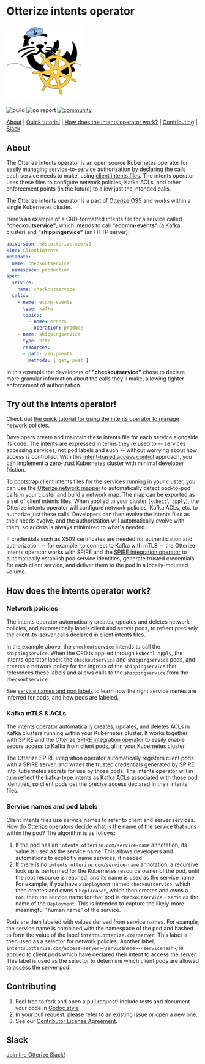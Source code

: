 # Otterize intents operator

<img title="Otter Manning Helm" src="./otterhelm.png" width=200 />


![build](https://github.com/otterize/intents-operator/actions/workflows/build.yaml/badge.svg)
![go report](https://img.shields.io/static/v1?label=go%20report&message=A%2B&color=success)
[![community](https://img.shields.io/badge/slack-Otterize_Slack-purple.svg?logo=slack)](https://joinslack.otterize.com)

[About](#about) | [Quick tutorial](https://docs.otterize.com/quick-tutorials/k8s-network-policies) | [How does the intents operator work?](#how-does-the-intents-operator-work) | [Contributing](#contributing) | [Slack](#slack)

## About
The Otterize intents operator is an open source Kubernetes operator for easily managing service-to-service authorization by declaring the calls each service needs to make, using [client intents files](https://otterize.com/ibac). The intents operator uses these files to configure network policies, Kafka ACLs, and other enforcement points (in the future) to allow just the intended calls. 

The Otterize intents operator is a part of [Otterize OSS](https://otterize.com/oss) and works within a single Kubernetes cluster.

Here's an example of a CRD-formatted intents file for a service called **"checkoutservice"**, which intends to call **"ecomm-events"** (a Kafka cluster) and **"shippingervice"** (an HTTP server):
```yaml
apiVersion: k8s.otterize.com/v1
kind: ClientIntents
metadata:
  name: checkoutservice
  namespace: production
spec:
  service:
    name: checkoutservice
  calls:
    - name: ecomm-events
      type: kafka
      topics: 
        - name: orders
          operation: produce
    - name: shippingservice
      type: http
      resources:
      - path: /shipments
        methods: [ get, post ]
```
In this example the developers of **"checkoutservice"** chose to declare more granular information about the calls they'll make, allowing tighter enforcement of authorization.

## Try out the intents operator!
Check out [the quick tutorial for using the intents operator to manage network policies](https://docs.otterize.com/quick-tutorials/k8s-network-policies).


Developers create and maintain these intents file for each service alongside its code. The intents are expressed in terms they're used to -- services accessing services, not pod labels and such -- without worrying about how access is controlled. 
With this [intent-based access control](https://otterize.com/ibac) approach, you can implement a zero-trust Kubernetes cluster with minimal developer friction.

To bootstrap client intents files for the services running in your cluster, you can use the [Otterize network mapper](https://github.com/otterize/network-mapper) to automatically detect pod-to-pod calls in your cluster and build a network map. The map can be exported as a set of client intents files. When applied to your cluster (`kubectl apply`), the Otterize intents operator will configure network policies, Kafka ACLs, etc. to authorize just these calls. Developers can then evolve the intents files as their needs evolve, and the authorization will automatically evolve with them, so access is always minimized to what's needed.

If credentials such as X509 certificates are needed for authentication and authorization -- for example, to connect to Kafka with mTLS -- the Otterize intents operator works with SPIRE and the [SPIRE integration operator](https://github.com/otterize/spire-integration-operator) to automatically establish pod service identities, generate trusted credentials for each client service, and deliver them to the pod in a locally-mounted volume.


## How does the intents operator work?

### Network policies
The intents operator automatically creates, updates and deletes network policies, and automatically labels client and server pods, to reflect precisely the client-to-server calls declared in client intents files.

In the example above, the `checkoutservice` intends to call the `shippingservice`. When the CRD is applied through `kubectl apply`, the intents operator labels the `checkoutservice` and `shippingservice` pods, and creates a network policy for the ingress of the `shippingservice` that references these labels and allows calls to the `shippingservice` from the `checkoutservice`.

See [service names and pod labels](#service_names_and_pod_labels) to learn how the right service names are inferred for pods, and how pods are labeled.

### Kafka mTLS & ACLs
The intents operator automatically creates, updates, and deletes ACLs in Kafka clusters running within your Kubernetes cluster. It works together with SPIRE and the [Otterize SPIRE integration operator](https://github.com/otterize/spire-integration-operator) to easily enable secure access to Kafka from client pods, all in your Kubernetes cluster.

The Otterize SPIRE integration operator automatically registers client pods with a SPIRE server, and writes the trusted credentials generated by SPIRE into Kubernetes secrets for use by those pods. The intents operator will in turn reflect the kafka-type intents as Kafka ACLs associated with those pod identities, so client pods get the precise access declared in their intents files.

<!-- For brevity, this README only covers Network Policies internals. [Learn more about using the Intents Operator with Kafka mTLS & ACLs](https://docs.otterize.com/documentation/quick-tutorials/kafka-mtls) -->

### Service names and pod labels
Client intents files use service names to refer to client and server services. How do Otterize operators decide what is the name of the service that runs within the pod? The algorithm is as follows:
1. If the pod has an `intents.otterize.com/service-name` annotation, its value is used as the service name. This allows developers and automations to explicitly name services, if needed.
2. If there is no `intents.otterize.com/service-name` annotation, a recursive look up is performed for the Kubernetes resource owner of the pod, until the root resource is reached, and its name is used as the service name. For example, if you have a `Deployment` named `checkoutservice`, which then creates and owns a `ReplicaSet`, which then creates and owns a `Pod`, then the service name for that pod is `checkoutservice` - same as the name of the `Deployment`. This is intended to capture the likely-more-meaningful "human name" of the service.

Pods are then labeled with values derived from service names. For example, 
the service name is combined with the namespace of the pod and hashed to form the value of the label `intents.otterize.com/server`. This label is then used as a selector for network policies. Another label, `intents.otterize.com/access-server-<servicename>-<servicehash>`, is applied to client pods which have declared their intent to access the server. This label is used as the selector to determine which client pods are allowed to access the server pod.

## Contributing
1. Feel free to fork and open a pull request! Include tests and document your code in [Godoc style](https://go.dev/blog/godoc)
2. In your pull request, please refer to an existing issue or open a new one.
3. See our [Contributor License Agreement](https://github.com/otterize/cla/).

## Slack
[Join the Otterize Slack!](https://joinslack.otterize.com)
